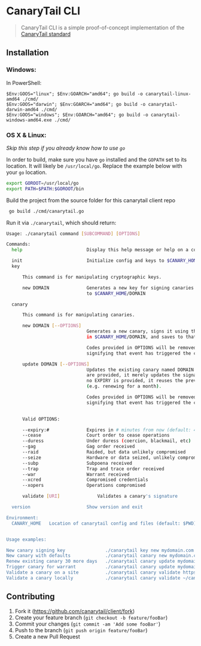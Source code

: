 # CanaryTail CLI
> CanaryTail CLI is a simple proof-of-concept implementation of the [CanaryTail standard](https://github.com/canarytail/standard)

## Installation

### Windows:

In PowerShell:

```
$Env:GOOS="linux"; $Env:GOARCH="amd64"; go build -o canarytail-linux-amd64 ./cmd/
$Env:GOOS="darwin"; $Env:GOARCH="amd64"; go build -o canarytail-darwin-amd64 ./cmd/
$Env:GOOS="windows"; $Env:GOARCH="amd64"; go build -o canarytail-windows-amd64.exe ./cmd/
```

### OS X & Linux:

*Skip this step if you already know how to use `go`*

In order to build, make sure you have `go` installed and the `GOPATH` set to its location. It will likely be `/usr/local/go`. Replace the example below with your `go` location.

```sh
export GOROOT=/usr/local/go
export PATH=$PATH:$GOROOT/bin
```

Build the project from the source folder for this canarytail client repo

```sh
 go build ./cmd/canarytail.go
```

Run it via `./canarytail`, which should return:

```sh
Usage: ./canarytail command [SUBCOMMAND] [OPTIONS]

Commands:
  help		                  Display this help message or help on a command

  init		                  Initialize config and keys to $CANARY_HOME
  key

      This command is for manipulating cryptographic keys.

      new DOMAIN              Generates a new key for signing canaries and saves
                              to $CANARY_HOME/DOMAIN

  canary

      This command is for manipulating canaries.

      new DOMAIN [--OPTIONS]
                              Generates a new canary, signs it using the key located
                              in $CANARY_HOME/DOMAIN, and saves to that same path.

                              Codes provided in OPTIONS will be removed from the canary,
                              signifying that event has triggered the canary.

      update DOMAIN [--OPTIONS]
                              Updates the existing canary named DOMAIN. If no OPTIONS
                              are provided, it merely updates the signature date. If
                              no EXPIRY is provided, it reuses the previous value
                              (e.g. renewing for a month).

                              Codes provided in OPTIONS will be removed from the canary,
                              signifying that event has triggered the canary.
                              

      Valid OPTIONS:

      --expiry:#              Expires in # minutes from now (default: 43200, one month)
      --cease                 Court order to cease operations
      --duress                Under duress (coercion, blackmail, etc)
      --gag                   Gag order received
      --raid                  Raided, but data unlikely compromised
      --seize                 Hardware or data seized, unlikely compromised
      --subp                  Subpoena received
      --trap                  Trap and trace order received
      --war                   Warrant received
      --xcred                 Compromised credentials
      --xopers                Operations compromised

      validate [URI]              Validates a canary's signature

  version	                  Show version and exit

Environment:
  CANARY_HOME	Location of canarytail config and files (default: $PWD)


Usage examples:

New canary signing key               ./canarytail key new mydomain.com
New canary with defaults             ./canarytail canary new mydomain.com      
Renew existing canary 30 more days   ./canarytail canary update mydomain.com
Trigger canary for warrant           ./canarytail canary update mydomain.com --WAR
Validate a canary on a site          ./canarytail canary validate https://mydomain.com/canary.json
Validate a canary locally            ./canarytail canary validate ~/canary.json
```



## Contributing

1. Fork it (<https://github.com/canarytail/client/fork>)
2. Create your feature branch (`git checkout -b feature/fooBar`)
3. Commit your changes (`git commit -am 'Add some fooBar'`)
4. Push to the branch (`git push origin feature/fooBar`)
5. Create a new Pull Request

